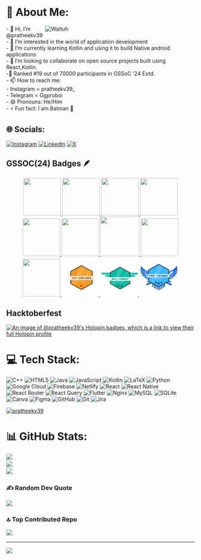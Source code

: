 # 💫 About Me:
<img align="right" alt="Waltuh" width="400" src="https://media1.tenor.com/m/L7FjYL2mkw8AAAAd/breaking-bad-let-me-cook.gif">
- 👋 Hi, I’m @pratheekv39<br>
- 👀 I’m interested in the world of application development<br>- 🌱 I’m currently learning Kotlin and using it to build Native android applications  <br>- 💞️ I’m looking to collaborate on open source projects built using React,Kotlin.<br>-🥇 Ranked #19 out of 70000 participants in GSSoC '24 Extd.<br>- 📫 How to reach me:<br>-       Instagram = pratheekv39_<br>-       Telegram  = Ggproboi<br>- 😄 Pronouns: He/Him<br>- ⚡ Fun fact: I am Batman 🦇


## 🌐 Socials:
[![Instagram](https://img.shields.io/badge/Instagram-%23E4405F.svg?logo=Instagram&logoColor=white)](https://instagram.com/pratheekv39_) [![LinkedIn](https://img.shields.io/badge/LinkedIn-%230077B5.svg?logo=linkedin&logoColor=white)](https://linkedin.com/in/v-pratheek) [![X](https://img.shields.io/badge/X-black.svg?logo=X&logoColor=white)](https://x.com/pv1029) 

## GSSOC(24) Badges 🪶
<div style='display:flex; align-items:center; gap: 10px;' align='center'><a href="https://gssoc.girlscript.tech/leaderboard">
<img src="https://raw.githubusercontent.com/GSSoC24/Postman-Challenge/main/docs/assets/Postman%20White.png" width="100px" height="100px" />
  <img src="https://raw.githubusercontent.com/GSSoC24/Postman-Challenge/main/docs/assets/1.png" width="100px" height="100px" />
  <img src="https://raw.githubusercontent.com/GSSoC24/Postman-Challenge/main/docs/assets/2.png" width="100px" height="100px" />
  <img src="https://raw.githubusercontent.com/GSSoC24/Postman-Challenge/main/docs/assets/3.png" width="100px" height="100px" />
  <img src="https://raw.githubusercontent.com/GSSoC24/Postman-Challenge/main/docs/assets/4.png" width="100px" height="100px" />
  <img src="https://raw.githubusercontent.com/GSSoC24/Postman-Challenge/main/docs/assets/5.png" width="100px" height="100px" />
  <img src="https://raw.githubusercontent.com/GSSoC24/Postman-Challenge/main/docs/assets/6.png" width="105px" height="105px" />
<img src="https://raw.githubusercontent.com/GSSoC24/Postman-Challenge/main/docs/assets/7.png" width="100px" height="100px" />
<!--   <img src="https://raw.githubusercontent.com/GSSoC24/Postman-Challenge/main/docs/assets/8.png" width="100px" height="100px" /> -->
  <img src="https://github.com/GSSoC24/Hack-Web3Conf/blob/main/assets/Hack-Web3Conf%202024%20Badge%20(2).png" width="100px" height="100px" />
  <img src="https://raw.githubusercontent.com/GSSoC24/Contributor/refs/heads/main/assets/Git%20Explorer.png" width="100px" height="100px" />
  <img src="https://raw.githubusercontent.com/GSSoC24/Contributor/refs/heads/main/assets/Pull%20Expert.png" width="100px" height="100px" />
  <img src="https://raw.githubusercontent.com/GSSoC24/Contributor/refs/heads/main/assets/Code%20Luminary.png" width="105px" height="105px" />
</a>
</div>

## Hacktoberfest
[![An image of @pratheekv39's Holopin badges, which is a link to view their full Holopin profile](https://holopin.me/pratheekv39)](https://holopin.io/@pratheekv39)

# 💻 Tech Stack:
![C++](https://img.shields.io/badge/c++-%2300599C.svg?style=for-the-badge&logo=c%2B%2B&logoColor=white) ![HTML5](https://img.shields.io/badge/html5-%23E34F26.svg?style=for-the-badge&logo=html5&logoColor=white) ![Java](https://img.shields.io/badge/java-%23ED8B00.svg?style=for-the-badge&logo=openjdk&logoColor=white) ![JavaScript](https://img.shields.io/badge/javascript-%23323330.svg?style=for-the-badge&logo=javascript&logoColor=%23F7DF1E) ![Kotlin](https://img.shields.io/badge/kotlin-%237F52FF.svg?style=for-the-badge&logo=kotlin&logoColor=white) ![LaTeX](https://img.shields.io/badge/latex-%23008080.svg?style=for-the-badge&logo=latex&logoColor=white) ![Python](https://img.shields.io/badge/python-3670A0?style=for-the-badge&logo=python&logoColor=ffdd54) ![Google Cloud](https://img.shields.io/badge/GoogleCloud-%234285F4.svg?style=for-the-badge&logo=google-cloud&logoColor=white) ![Firebase](https://img.shields.io/badge/firebase-%23039BE5.svg?style=for-the-badge&logo=firebase) ![Netlify](https://img.shields.io/badge/netlify-%23000000.svg?style=for-the-badge&logo=netlify&logoColor=#00C7B7) ![React](https://img.shields.io/badge/react-%2320232a.svg?style=for-the-badge&logo=react&logoColor=%2361DAFB) ![React Native](https://img.shields.io/badge/react_native-%2320232a.svg?style=for-the-badge&logo=react&logoColor=%2361DAFB) ![React Router](https://img.shields.io/badge/React_Router-CA4245?style=for-the-badge&logo=react-router&logoColor=white) ![React Query](https://img.shields.io/badge/-React%20Query-FF4154?style=for-the-badge&logo=react%20query&logoColor=white) ![Flutter](https://img.shields.io/badge/Flutter-%2302569B.svg?style=for-the-badge&logo=Flutter&logoColor=white) ![Nginx](https://img.shields.io/badge/nginx-%23009639.svg?style=for-the-badge&logo=nginx&logoColor=white) ![MySQL](https://img.shields.io/badge/mysql-4479A1.svg?style=for-the-badge&logo=mysql&logoColor=white) ![SQLite](https://img.shields.io/badge/sqlite-%2307405e.svg?style=for-the-badge&logo=sqlite&logoColor=white) ![Canva](https://img.shields.io/badge/Canva-%2300C4CC.svg?style=for-the-badge&logo=Canva&logoColor=white) ![Figma](https://img.shields.io/badge/figma-%23F24E1E.svg?style=for-the-badge&logo=figma&logoColor=white) ![GitHub](https://img.shields.io/badge/github-%23121011.svg?style=for-the-badge&logo=github&logoColor=white) ![Git](https://img.shields.io/badge/git-%23F05033.svg?style=for-the-badge&logo=git&logoColor=white) ![Jira](https://img.shields.io/badge/jira-%230A0FFF.svg?style=for-the-badge&logo=jira&logoColor=white)

<p align="left"> <a href="https://github.com/ryo-ma/github-profile-trophy"><img src="https://github-profile-trophy.vercel.app/?username=pratheekv39" alt="pratheekv39" /></a> </p>

# 📊 GitHub Stats:
![](https://github-readme-stats.vercel.app/api?username=pratheekv39&theme=dark&hide_border=false&include_all_commits=false&count_private=false)<br/>
![](https://github-readme-streak-stats.herokuapp.com/?user=pratheekv39&theme=dark&hide_border=false)<br/>
![](https://github-readme-stats.vercel.app/api/top-langs/?username=pratheekv39&theme=dark&hide_border=false&include_all_commits=false&count_private=false&layout=compact)

### ✍️ Random Dev Quote
![](https://quotes-github-readme.vercel.app/api?type=horizontal&theme=radical)

### 🔝 Top Contributed Repo
![](https://github-contributor-stats.vercel.app/api?username=pratheekv39&limit=5&theme=dark&combine_all_yearly_contributions=true)

---
[![](https://visitcount.itsvg.in/api?id=pratheekv39&icon=0&color=0)](https://visitcount.itsvg.in)

<!-- Proudly created with GPRM ( https://gprm.itsvg.in ) -->
